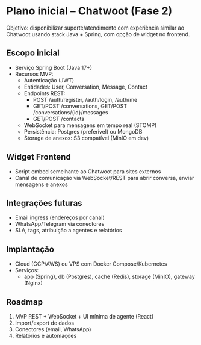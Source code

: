 # Plano inicial – Chatwoot (Fase 2)

Objetivo: disponibilizar suporte/atendimento com experiência similar ao Chatwoot usando stack Java + Spring, com opção de widget no frontend.

## Escopo inicial
- Serviço Spring Boot (Java 17+)
- Recursos MVP:
  - Autenticação (JWT)
  - Entidades: User, Conversation, Message, Contact
  - Endpoints REST:
    - POST /auth/register, /auth/login, /auth/me
    - GET/POST /conversations, GET/POST /conversations/{id}/messages
    - GET/POST /contacts
  - WebSocket para mensagens em tempo real (STOMP)
  - Persistência: Postgres (preferível) ou MongoDB
  - Storage de anexos: S3 compatível (MinIO em dev)

## Widget Frontend
- Script embed semelhante ao Chatwoot para sites externos
- Canal de comunicação via WebSocket/REST para abrir conversa, enviar mensagens e anexos

## Integrações futuras
- Email ingress (endereços por canal)
- WhatsApp/Telegram via conectores
- SLA, tags, atribuição a agentes e relatórios

## Implantação
- Cloud (GCP/AWS) ou VPS com Docker Compose/Kubernetes
- Serviços:
  - app (Spring), db (Postgres), cache (Redis), storage (MinIO), gateway (Nginx)

## Roadmap
1. MVP REST + WebSocket + UI mínima de agente (React)
2. Import/export de dados
3. Conectores (email, WhatsApp)
4. Relatórios e automações
